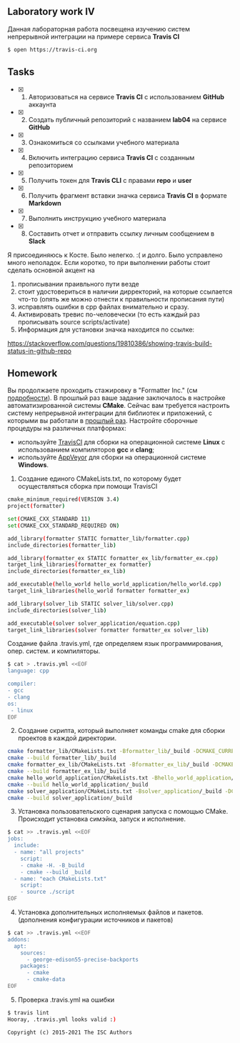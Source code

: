 ## Laboratory work IV

Данная лабораторная работа посвещена изучению систем непрерывной интеграции на примере сервиса **Travis CI**

```sh
$ open https://travis-ci.org
```

## Tasks

- [x] 1. Авторизоваться на сервисе **Travis CI** с использованием **GitHub** аккаунта
- [x] 2. Создать публичный репозиторий с названием **lab04** на сервисе **GitHub**
- [x] 3. Ознакомиться со ссылками учебного материала
- [x] 4. Включить интеграцию сервиса **Travis CI** с созданным репозиторием
- [x] 5. Получить токен для **Travis CLI** с правами **repo** и **user**
- [x] 6. Получить фрагмент вставки значка сервиса **Travis CI** в формате **Markdown**
- [x] 7. Выполнить инструкцию учебного материала
- [x] 8. Составить отчет и отправить ссылку личным сообщением в **Slack**

Я присоединяюсь к Косте. Было нелегко. :( и долго.
Было усправлено много неполадок. Если коротко, то при выполнении работы стоит сделать основной акцент на 
1. прописывании праивльного пути везде
2. стоит удостовериться в наличии дирректорий, на которые ссылается что-то (опять же можно отнести к правильности прописания пути)
3. исправлять ошибки в срр файлах внимательно и сразу.
4. Активировать тревис по-человечески (то есть каждый раз прописывать source scripts/activate)
5. Информация для установки значка находится по ссылке:

https://stackoverflow.com/questions/19810386/showing-travis-build-status-in-github-repo



## Homework

Вы продолжаете проходить стажировку в "Formatter Inc." (см [подробности](https://github.com/tp-labs/lab03#Homework)).
В прошлый раз ваше задание заключалось в настройке автоматизированной системы **CMake**.
Сейчас вам требуется настроить систему непрерывной интеграции для библиотек и приложений, с которыми вы работали в [прошлый раз](https://github.com/tp-labs/lab03#Homework). Настройте сборочные процедуры на различных платформах:
* используйте [TravisCI](https://travis-ci.com/) для сборки на операционной системе **Linux** с использованием компиляторов **gcc** и **clang**;
* используйте [AppVeyor](https://www.appveyor.com/) для сборки на операционной системе **Windows**.

1. Cоздание единого CMakeLists.txt, по которому будет осуществляться сборка при помощи TravisCI
```sh
cmake_minimum_required(VERSION 3.4)
project(formatter)

set(CMAKE_CXX_STANDARD 11)
set(CMAKE_CXX_STANDARD_REQUIRED ON)

add_library(formatter STATIC formatter_lib/formatter.cpp)
include_directories(formatter_lib)

add_library(formatter_ex STATIC formatter_ex_lib/formatter_ex.cpp)
target_link_libraries(formatter_ex formatter)
include_directories(formatter_ex_lib)

add_executable(hello_world hello_world_application/hello_world.cpp)
target_link_libraries(hello_world formatter formatter_ex)

add_library(solver_lib STATIC solver_lib/solver.cpp)
include_directories(solver_lib)

add_executable(solver solver_application/equation.cpp)
target_link_libraries(solver formatter formatter_ex solver_lib)
```
Создание файла .travis.yml, где определяем язык программирования, опер. систем. и компиляторы.
```sh
$ cat > .travis.yml <<EOF
language: cpp

compiler:
- gcc
- clang
os:
 - linux
EOF
```
2. Создание скрипта, который выполняет команды cmake для сборки проектов в каждой директории.
```sh
cmake formatter_lib/CMakeLists.txt -Bformatter_lib/_build -DCMAKE_CURRENT_SOURCE_DIR=/home/anya/navckin/workspace/projects/lab44
cmake --build formatter_lib/_build
cmake formatter_ex_lib/CMakeLists.txt -Bformatter_ex_lib/_build -DCMAKE_CURRENT_SOURCE_DIR=/home/anya/navckin/workspace/projects/lab44
cmake --build formatter_ex_lib/_build
cmake hello_world_application/CMakeLists.txt -Bhello_world_application/_build -DCMAKE_CURRENT_SOURCE_DIR=/home/anya/navckin/workspace/projects/lab44
cmake --build hello_world_application/_build
cmake solver_application/CMakeLists.txt -Bsolver_application/_build -DCMAKE_CURRENT_SOURCE_DIR=/home/anya/navckin/workspace/projects/lab44
cmake --build solver_application/_build
```
3. Установка пользовательского сценария запуска с помощью CMake. Происходит установка симэйка, запуск и исполнение.
```sh
$ cat >> .travis.yml <<EOF
jobs:
  include:
  - name: "all projects"
    script:
    - cmake -H. -B_build
    - cmake --build _build
  - name: "each CMakeLists.txt"
    script:
    - source ./script
EOF
```
4. Установка дополнительных исполняемых файлов и пакетов. (дополнения конфигурации источников и пакетов)
```sh
$ cat >> .travis.yml <<EOF
addons:
  apt:
    sources:
      - george-edison55-precise-backports
    packages:
      - cmake
      - cmake-data
EOF
```
5. Проверка .travis.yml на ошибки

```sh
$ travis lint
Hooray, .travis.yml looks valid :)
```



```
Copyright (c) 2015-2021 The ISC Authors
```
